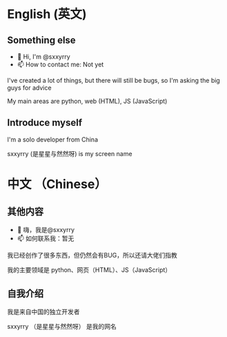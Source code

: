# English (英文)

## Something else

- 👋 Hi, I'm @sxxyrry
- 📫 How to contact me: Not yet

I've created a lot of things, but there will still be bugs, so I'm asking the big guys for advice

My main areas are python, web (HTML), JS (JavaScript)

## Introduce myself

I'm a solo developer from China

sxxyrry (是星星与然然呀) is my screen name

# 中文 （Chinese）

## 其他内容

- 👋 嗨，我是@sxxyrry
- 📫 如何联系我：暂无

我已经创作了很多东西，但仍然会有BUG，所以还请大佬们指教

我的主要领域是 python、网页（HTML）、JS（JavaScript）

## 自我介绍

我是来自中国的独立开发者

sxxyrry （是星星与然然呀） 是我的网名

<!---
sxxyrry/sxxyrry is a ✨ special ✨ repository because its `README.md` (this file) appears on your GitHub profile.
You can click the Preview link to take a look at your changes.
--->
